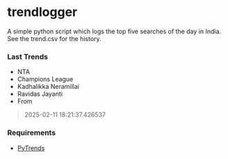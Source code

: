 # trendlogger
A simple python script which logs the top five searches of the day in India.<br>See the trend.csv for the history.<br>

<!-- Last Trends -->
### Last Trends
* NTA
* Champions League
* Kadhalikka Neramillai
* Ravidas Jayanti
* From
> 2025-02-11 18:21:37.426537

<!-- Requirements -->
### Requirements
* [PyTrends](https://github.com/dreyco676/pytrends)
